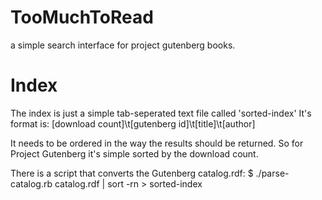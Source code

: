# TooMuchToRead

a simple search interface for project gutenberg books.

# Index

The index is just a simple tab-seperated text file called 'sorted-index'
It's format is: 
[download count]\t[gutenberg id]\t[title]\t[author]

It needs to be ordered in the way the results should be returned.
So for Project Gutenberg it's simple sorted by the download count.

There is a script that converts the Gutenberg catalog.rdf:
$ ./parse-catalog.rb catalog.rdf | sort -rn > sorted-index